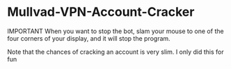 # Mullvad-VPN-Account-Cracker

IMPORTANT
When you want to stop the bot, slam your mouse to one of the four corners of your display, and it will stop the program.

Note that the chances of cracking an account is very slim. I only did this for fun
